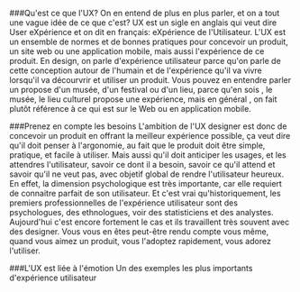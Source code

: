 ###Qu'est ce que l'UX?
On en entend de plus en plus parler, et on a tout une vague idée de ce que c'est? 
UX est un sigle en anglais qui veut dire User eXpérience et on dit en français: eXpérience de l'Utilisateur.
L'UX est un ensemble de normes et de bonnes pratiques pour concevoir un produit, un site web ou une application mobile, mais aussi l'expérience de ce produit.
En design, on parle d'expérience utilisateur parce qu'on parle de cette conception autour de l'humain et de l'expérience qu'il va vivre lorsqu'il va décourvrir et utiliser un produit.
Vous pouvez en entendre parler un propose d'un musée, d'un festival ou d'un lieu, parce qu'en sois , le musée, le lieu culturel propose une expérience, mais en général , on fait plutôt référence à ce qui est sur le Web ou en application mobile.

###Prenez en compte les besoins
L'ambition de l'UX designer est donc de concevoir un produit en offrant la meilleur expérience possible, ça veut dire qu'il doit penser à l'argonomie, au fait que le produit doit être simple, pratique, et facile à utiliser.
Mais aussi qu'il doit anticiper les usages, et les attendres l'utilisateur, savoir ce dont il a besoin, savoir ce qu'il attend et savoir qu'il ne veut pas, avec objetif global de rendre l'utilisateur heureux.
En effet, la dimension psychologique est très importante, car elle requiert de connaitre parfait de son utilisateur.
Et c'est vrai qu'historiquement, les premiers professionnelles de l'expérience utilisateur sont des psychologues, des ethnologues, voir des statisticiens et des analystes.
Aujourd'hui c'est encore fortement le cas et ils travaillent très souvent avec des designer.
Vous vous en êtes peut-être rendu compte vous même, quand vous aimez un produit, vous l'adoptez rapidement, vous adorez l'utiliser.

###L'UX est liée à l'émotion
Un des exemples les plus importants d'expérience utilisateur  


